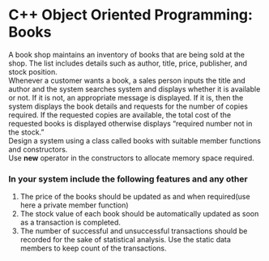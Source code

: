 # C++ Object Oriented Programming: Books
A book shop maintains an inventory of books that are being sold at
the shop. The list includes details such as author, title, price,
publisher, and stock position.
<br>Whenever a customer wants a book, a sales person inputs the title and
author and the system searches system and displays whether it is
available or not. If it is not, an appropriate message is displayed. If it
is, then the system displays the book details and requests for the
number of copies required. If the requested copies are available, the
total cost of the requested books is displayed otherwise displays
“required number not in the stock.”
<br>Design a system using a class called books with suitable member
functions and constructors.
<br>Use <strong>new</strong> operator in the constructors to allocate memory space
required.
### In your system include the following features and any other
1. The price of the books should be updated as and when
required(use here a private member function)
2. The stock value of each book should be automatically updated
as soon as a transaction is completed.
3. The number of successful and unsuccessful transactions should
be recorded for the sake of statistical analysis. Use the static
data members to keep count of the transactions.
